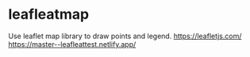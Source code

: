 # leafleatmap
Use leaflet map library to draw points and legend. https://leafletjs.com/
https://master--leafleattest.netlify.app/
